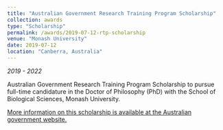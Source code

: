 ```yaml
---
title: "Australian Government Research Training Program Scholarship"
collection: awards
type: "Scholarship"
permalink: /awards/2019-07-12-rtp-scholarship
venue: "Monash University"
date: 2019-07-12
location: "Canberra, Australia"
---
```


*2019 - 2022*

Australian Government Research Training Program Scholarship to pursue full-time candidature in the Doctor of Philosophy (PhD) with the School of Biological Sciences, Monash University.

[More information on this scholarship is available at the Australian government website.](https://www.education.gov.au/research-training-program)
